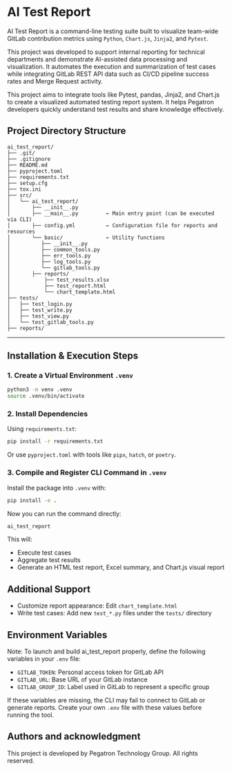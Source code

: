 # AI Test Report

AI Test Report is a command-line testing suite built to visualize team-wide GitLab contribution metrics using `Python`, `Chart.js`, `Jinja2`, and `Pytest`.

This project was developed to support internal reporting for technical departments and demonstrate AI-assisted data processing and visualization. It automates the execution and summarization of test cases while integrating GitLab REST API data such as CI/CD pipeline success rates and Merge Request activity.

This project aims to integrate tools like Pytest, pandas, Jinja2, and Chart.js to create a visualized automated testing report system. It helps Pegatron developers quickly understand test results and share knowledge effectively.

## Project Directory Structure

```plaintext
ai_test_report/
├── .git/
├── .gitignore
├── README.md
├── pyproject.toml
├── requirements.txt
├── setup.cfg
├── tox.ini
├── src/
│   └── ai_test_report/
│       ├── __init__.py
│       ├── __main__.py         ← Main entry point (can be executed via CLI)
│       ├── config.yml          ← Configuration file for reports and resources
│       └── basic/              ← Utility functions
│          ├── __init__.py
│          ├── common_tools.py
│          ├── err_tools.py
│          ├── log_tools.py
│          └── gitlab_tools.py
│       ├── reports/
│           ├── test_results.xlsx
│           ├── test_report.html
│           └── chart_template.html
├── tests/
│   ├── test_login.py
│   ├── test_write.py
│   ├── test_view.py
│   └── test_gitlab_tools.py
├── reports/
```

---

## Installation & Execution Steps

### 1. Create a Virtual Environment `.venv`

```bash
python3 -m venv .venv
source .venv/bin/activate
```

### 2. Install Dependencies

Using `requirements.txt`:

```bash
pip install -r requirements.txt
```

Or use `pyproject.toml` with tools like `pipx`, `hatch`, or `poetry`.

### 3. Compile and Register CLI Command in `.venv`

Install the package into `.venv` with:

```bash
pip install -e .
```

Now you can run the command directly:

```bash
ai_test_report
```

This will:
- Execute test cases
- Aggregate test results
- Generate an HTML test report, Excel summary, and Chart.js visual report

## Additional Support

- Customize report appearance: Edit `chart_template.html`
- Write test cases: Add new `test_*.py` files under the `tests/` directory

## Environment Variables

Note: To launch and build ai_test_report properly, define the following variables in your `.env` file:

- `GITLAB_TOKEN`: Personal access token for GitLab API
- `GITLAB_URL`: Base URL of your GitLab instance
- `GITLAB_GROUP_ID`: Label used in GitLab to represent a specific group

If these variables are missing, the CLI may fail to connect to GitLab or generate reports. Create your own `.env` file with these values before running the tool.

## Authors and acknowledgment

This project is developed by Pegatron Technology Group. All rights reserved.

